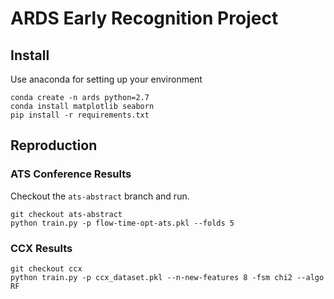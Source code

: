 # ARDS Early Recognition Project

## Install
Use anaconda for setting up your environment

	conda create -n ards python=2.7
	conda install matplotlib seaborn
	pip install -r requirements.txt

## Reproduction

### ATS Conference Results

Checkout the `ats-abstract` branch and run.

	git checkout ats-abstract
	python train.py -p flow-time-opt-ats.pkl --folds 5

### CCX Results

    git checkout ccx
    python train.py -p ccx_dataset.pkl --n-new-features 8 -fsm chi2 --algo RF
